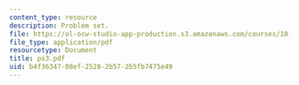 ```yaml
---
content_type: resource
description: Problem set.
file: https://ol-ocw-studio-app-production.s3.amazonaws.com/courses/10-675j-computational-quantum-mechanics-of-molecular-and-extended-systems-fall-2004/b4f3634708ef25282b572b5fb7475e49_ps3.pdf
file_type: application/pdf
resourcetype: Document
title: ps3.pdf
uid: b4f36347-08ef-2528-2b57-2b5fb7475e49
---
```

